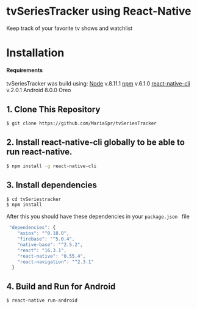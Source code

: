 # tvSeriesTracker using React-Native 

Keep track of your favorite tv shows and watchlist

# Installation

#### Requirements
tvSeriesTracker was build using:
[Node](https://nodejs.org/) v.8.11.1
[npm](https://www.npmjs.com/) v.6.1.0
[react-native-cli](https://github.com/facebook/react-native/tree/master/react-native-cli) v.2.0.1
Android 8.0.0 Oreo

 ## 1. Clone This Repository
 ```sh
$ git clone https://github.com/MariaSpr/tvSeriesTracker
```

## 2. Install react-native-cli globally to be able to run react-native.

```sh
$ npm install -g react-native-cli
```
## 3. Install dependencies

```sh
$ cd tvSeriestracker
$ npm install
```

After this you should have these dependencies in your `package.json ` file

```javascript
 "dependencies": {
    "axios": "^0.18.0",
    "firebase": "^5.0.4",
    "native-base": "^2.5.2",
    "react": "16.3.1",
    "react-native": "0.55.4",
    "react-navigation": "^2.3.1"
  }
```

## 4. Build and Run for Android

```sh
$ react-native run-android
```



